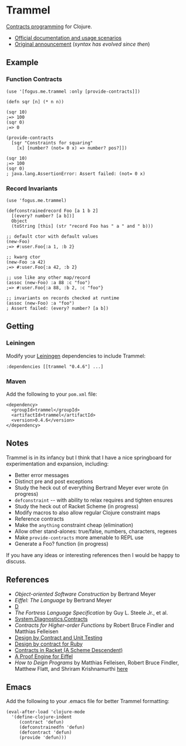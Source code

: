Trammel
=======

[Contracts programming](http://c2.com/cgi/wiki?DesignByContract) for Clojure.

- [Official documentation and usage scenarios](http://fogus.me/fun/trammel/)
- [Original announcement](http://blog.fogus.me/2010/05/25/trammel-contracts-programming-for-clojure/) (*syntax has evolved since then*)

Example
-------

### Function Contracts

    (use '[fogus.me.trammel :only [provide-contracts]])
    
    (defn sqr [n] (* n n))
    
    (sqr 10)
    ;=> 100
    (sqr 0)
    ;=> 0
    
    (provide-contracts 
      [sqr "Constraints for squaring" 
        [x] [number? (not= 0 x) => number? pos?]])
    
    (sqr 10)
    ;=> 100
    (sqr 0)
    ; java.lang.AssertionError: Assert failed: (not= 0 x)

### Record Invariants

    (use 'fogus.me.trammel)
    
    (defconstrainedrecord Foo [a 1 b 2]
      [(every? number? [a b])]
      Object
      (toString [this] (str "record Foo has " a " and " b)))
    
    ;; default ctor with default values
    (new-Foo)
    ;=> #:user.Foo{:a 1, :b 2}
    
    ;; kwarg ctor
    (new-Foo :a 42)
    ;=> #:user.Foo{:a 42, :b 2}
    
    ;; use like any other map/record
    (assoc (new-Foo) :a 88 :c "foo")
    ;=> #:user.Foo{:a 88, :b 2, :c "foo"}
    
    ;; invariants on records checked at runtime    
    (assoc (new-Foo) :a "foo")
    ; Assert failed: (every? number? [a b])

Getting
-------

### Leiningen

Modify your [Leiningen](http://github.com/technomancy/leiningen) dependencies to include Trammel:

    :dependencies [[trammel "0.4.6"] ...]    

### Maven

Add the following to your `pom.xml` file:

    <dependency>
      <groupId>trammel</groupId>
      <artifactId>trammel</artifactId>
      <version>0.4.6</version>
    </dependency>

Notes
-----

Trammel is in its infancy but I think that I have a nice springboard for experimentation and expansion, including:

  - Better error messages
  - Distinct pre and post exceptions
  - Study the heck out of everything Bertrand Meyer ever wrote (in progress)
  - `defconstraint` -- with ability to relax requires and tighten ensures
  - Study the heck out of Racket Scheme (in progress)
  - Modify macros to also allow regular Clojure constraint maps
  - Reference contracts
  - Make the `anything` constraint cheap (elimination)
  - Allow other stand-alones: true/false, numbers, characters, regexes
  - Make `provide-contracts` more amenable to REPL use
  - Generate a Foo? function  (in progress) 

If you have any ideas or interesting references then I would be happy to discuss.

References
----------

- *Object-oriented Software Construction* by Bertrand Meyer
- *Eiffel: The Language* by Bertrand Meyer
- [D](http://www.digitalmars.com/d/2.0/dbc.html)
- *The Fortress Language Specification* by Guy L. Steele Jr., et al.
- [System.Diagnostics.Contracts](http://msdn.microsoft.com/en-us/library/system.diagnostics.contracts.aspx)
- *Contracts for Higher-order Functions* by Robert Bruce Findler and Matthias Felleisen
- [Design by Contract and Unit Testing](http://onestepback.org/index.cgi/Tech/Programming/DbcAndTesting.html)
- [Design by contract for Ruby](http://split-s.blogspot.com/2006/02/design-by-contract-for-ruby.html)
- [Contracts in Racket (A Scheme Descendent)](http://pre.plt-scheme.org/docs/html/guide/contracts.html)
- [A Proof Engine for Eiffel](http://tecomp.sourceforge.net/index.php?file=doc/papers/proof/engine)
- *How to Deign Programs* by Matthias Felleisen, Robert Bruce Findler, Matthew Flatt, and Shriram Krishnamurthi [here](http://www.htdp.org/2003-09-26/Book/)

Emacs
-----

Add the following to your .emacs file for better Trammel formatting:

    (eval-after-load 'clojure-mode
      '(define-clojure-indent
         (contract 'defun)
         (defconstrainedfn 'defun)
         (defcontract 'defun)
         (provide 'defun)))

